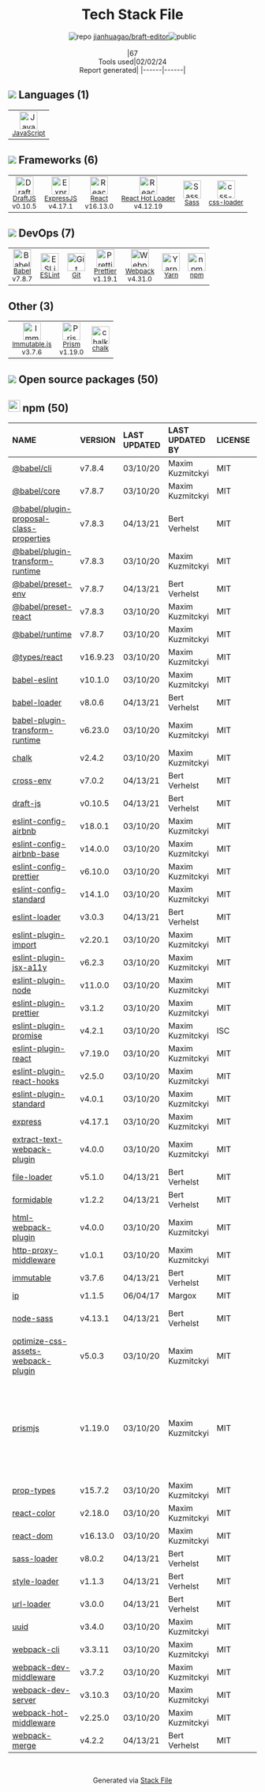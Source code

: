 <!--
&lt;--- Readme.md Snippet without images Start ---&gt;
## Tech Stack
jianhuagao/braft-editor is built on the following main stack:

- [React](https://reactjs.org/) – Javascript UI Libraries
- [ExpressJS](http://expressjs.com/) – Microframeworks (Backend)
- [Sass](http://sass-lang.com/) – CSS Pre-processors / Extensions
- [JavaScript](https://developer.mozilla.org/en-US/docs/Web/JavaScript) – Languages
- [Webpack](http://webpack.js.org) – JS Build Tools / JS Task Runners
- [React Hot Loader](http://gaearon.github.io/react-hot-loader/) – JavaScript Framework Components
- [Babel](http://babeljs.io/) – JavaScript Compilers
- [Immutable.js](http://facebook.github.io/immutable-js/) – Javascript Utilities & Libraries
- [ESLint](http://eslint.org/) – Code Review
- [DraftJS](https://draftjs.org) – Frameworks (Full Stack)
- [Yarn](https://yarnpkg.com/) – Front End Package Manager
- [Prettier](https://prettier.io/) – Code Review
- [css-loader](https://github.com/webpack-contrib/css-loader) – CSS Pre-processors / Extensions
- [Prism](https://prismjs.com/) – Javascript Utilities & Libraries

Full tech stack [here](/techstack.md)

&lt;--- Readme.md Snippet without images End ---&gt;

&lt;--- Readme.md Snippet with images Start ---&gt;
## Tech Stack
jianhuagao/braft-editor is built on the following main stack:

- <img width='25' height='25' src='https://img.stackshare.io/service/1020/OYIaJ1KK.png' alt='React'/> [React](https://reactjs.org/) – Javascript UI Libraries
- <img width='25' height='25' src='https://img.stackshare.io/service/1163/hashtag.png' alt='ExpressJS'/> [ExpressJS](http://expressjs.com/) – Microframeworks (Backend)
- <img width='25' height='25' src='https://img.stackshare.io/service/1171/jCR2zNJV.png' alt='Sass'/> [Sass](http://sass-lang.com/) – CSS Pre-processors / Extensions
- <img width='25' height='25' src='https://img.stackshare.io/service/1209/javascript.jpeg' alt='JavaScript'/> [JavaScript](https://developer.mozilla.org/en-US/docs/Web/JavaScript) – Languages
- <img width='25' height='25' src='https://img.stackshare.io/service/1682/IMG_4636.PNG' alt='Webpack'/> [Webpack](http://webpack.js.org) – JS Build Tools / JS Task Runners
- <img width='25' height='25' src='https://img.stackshare.io/no-img-open-source.png' alt='React Hot Loader'/> [React Hot Loader](http://gaearon.github.io/react-hot-loader/) – JavaScript Framework Components
- <img width='25' height='25' src='https://img.stackshare.io/service/2739/-1wfGjNw.png' alt='Babel'/> [Babel](http://babeljs.io/) – JavaScript Compilers
- <img width='25' height='25' src='https://img.stackshare.io/no-img-open-source.png' alt='Immutable.js'/> [Immutable.js](http://facebook.github.io/immutable-js/) – Javascript Utilities & Libraries
- <img width='25' height='25' src='https://img.stackshare.io/service/3337/Q4L7Jncy.jpg' alt='ESLint'/> [ESLint](http://eslint.org/) – Code Review
- <img width='25' height='25' src='https://img.stackshare.io/service/5388/9xvwNLlR_400x400.jpg' alt='DraftJS'/> [DraftJS](https://draftjs.org) – Frameworks (Full Stack)
- <img width='25' height='25' src='https://img.stackshare.io/service/5848/44mC-kJ3.jpg' alt='Yarn'/> [Yarn](https://yarnpkg.com/) – Front End Package Manager
- <img width='25' height='25' src='https://img.stackshare.io/service/7035/default_66f265943abed56bcdbfca1c866a4261b1fbb063.jpg' alt='Prettier'/> [Prettier](https://prettier.io/) – Code Review
- <img width='25' height='25' src='https://img.stackshare.io/service/8074/default_d2b16fd6997fb2e164de645a34f9b8d5a880d999.png' alt='css-loader'/> [css-loader](https://github.com/webpack-contrib/css-loader) – CSS Pre-processors / Extensions
- <img width='25' height='25' src='https://img.stackshare.io/service/10010/Screen_Shot_2012-07-31_at_21.57.03__400x400.png' alt='Prism'/> [Prism](https://prismjs.com/) – Javascript Utilities & Libraries

Full tech stack [here](/techstack.md)

&lt;--- Readme.md Snippet with images End ---&gt;
-->
<div align="center">

# Tech Stack File
![](https://img.stackshare.io/repo.svg "repo") [jianhuagao/braft-editor](https://github.com/jianhuagao/braft-editor)![](https://img.stackshare.io/public_badge.svg "public")
<br/><br/>
|67<br/>Tools used|02/02/24 <br/>Report generated|
|------|------|
</div>

## <img src='https://img.stackshare.io/languages.svg'/> Languages (1)
<table><tr>
  <td align='center'>
  <img width='36' height='36' src='https://img.stackshare.io/service/1209/javascript.jpeg' alt='JavaScript'>
  <br>
  <sub><a href="https://developer.mozilla.org/en-US/docs/Web/JavaScript">JavaScript</a></sub>
  <br>
  <sub></sub>
</td>

</tr>
</table>

## <img src='https://img.stackshare.io/frameworks.svg'/> Frameworks (6)
<table><tr>
  <td align='center'>
  <img width='36' height='36' src='https://img.stackshare.io/service/5388/9xvwNLlR_400x400.jpg' alt='DraftJS'>
  <br>
  <sub><a href="https://draftjs.org">DraftJS</a></sub>
  <br>
  <sub>v0.10.5</sub>
</td>

<td align='center'>
  <img width='36' height='36' src='https://img.stackshare.io/service/1163/hashtag.png' alt='ExpressJS'>
  <br>
  <sub><a href="http://expressjs.com/">ExpressJS</a></sub>
  <br>
  <sub>v4.17.1</sub>
</td>

<td align='center'>
  <img width='36' height='36' src='https://img.stackshare.io/service/1020/OYIaJ1KK.png' alt='React'>
  <br>
  <sub><a href="https://reactjs.org/">React</a></sub>
  <br>
  <sub>v16.13.0</sub>
</td>

<td align='center'>
  <img width='36' height='36' src='https://img.stackshare.io/no-img-open-source.png' alt='React Hot Loader'>
  <br>
  <sub><a href="http://gaearon.github.io/react-hot-loader/">React Hot Loader</a></sub>
  <br>
  <sub>v4.12.19</sub>
</td>

<td align='center'>
  <img width='36' height='36' src='https://img.stackshare.io/service/1171/jCR2zNJV.png' alt='Sass'>
  <br>
  <sub><a href="http://sass-lang.com/">Sass</a></sub>
  <br>
  <sub></sub>
</td>

<td align='center'>
  <img width='36' height='36' src='https://img.stackshare.io/service/8074/default_d2b16fd6997fb2e164de645a34f9b8d5a880d999.png' alt='css-loader'>
  <br>
  <sub><a href="https://github.com/webpack-contrib/css-loader">css-loader</a></sub>
  <br>
  <sub></sub>
</td>

</tr>
</table>

## <img src='https://img.stackshare.io/devops.svg'/> DevOps (7)
<table><tr>
  <td align='center'>
  <img width='36' height='36' src='https://img.stackshare.io/service/2739/-1wfGjNw.png' alt='Babel'>
  <br>
  <sub><a href="http://babeljs.io/">Babel</a></sub>
  <br>
  <sub>v7.8.7</sub>
</td>

<td align='center'>
  <img width='36' height='36' src='https://img.stackshare.io/service/3337/Q4L7Jncy.jpg' alt='ESLint'>
  <br>
  <sub><a href="http://eslint.org/">ESLint</a></sub>
  <br>
  <sub></sub>
</td>

<td align='center'>
  <img width='36' height='36' src='https://img.stackshare.io/service/1046/git.png' alt='Git'>
  <br>
  <sub><a href="http://git-scm.com/">Git</a></sub>
  <br>
  <sub></sub>
</td>

<td align='center'>
  <img width='36' height='36' src='https://img.stackshare.io/service/7035/default_66f265943abed56bcdbfca1c866a4261b1fbb063.jpg' alt='Prettier'>
  <br>
  <sub><a href="https://prettier.io/">Prettier</a></sub>
  <br>
  <sub>v1.19.1</sub>
</td>

<td align='center'>
  <img width='36' height='36' src='https://img.stackshare.io/service/1682/IMG_4636.PNG' alt='Webpack'>
  <br>
  <sub><a href="http://webpack.js.org">Webpack</a></sub>
  <br>
  <sub>v4.31.0</sub>
</td>

<td align='center'>
  <img width='36' height='36' src='https://img.stackshare.io/service/5848/44mC-kJ3.jpg' alt='Yarn'>
  <br>
  <sub><a href="https://yarnpkg.com/">Yarn</a></sub>
  <br>
  <sub></sub>
</td>

<td align='center'>
  <img width='36' height='36' src='https://img.stackshare.io/service/1120/lejvzrnlpb308aftn31u.png' alt='npm'>
  <br>
  <sub><a href="https://www.npmjs.com/">npm</a></sub>
  <br>
  <sub></sub>
</td>

</tr>
</table>

## Other (3)
<table><tr>
  <td align='center'>
  <img width='36' height='36' src='https://img.stackshare.io/no-img-open-source.png' alt='Immutable.js'>
  <br>
  <sub><a href="http://facebook.github.io/immutable-js/">Immutable.js</a></sub>
  <br>
  <sub>v3.7.6</sub>
</td>

<td align='center'>
  <img width='36' height='36' src='https://img.stackshare.io/service/10010/Screen_Shot_2012-07-31_at_21.57.03__400x400.png' alt='Prism'>
  <br>
  <sub><a href="https://prismjs.com/">Prism</a></sub>
  <br>
  <sub>v1.19.0</sub>
</td>

<td align='center'>
  <img width='36' height='36' src='https://img.stackshare.io/service/8072/13122722.png' alt='chalk'>
  <br>
  <sub><a href="https://github.com/chalk/chalk">chalk</a></sub>
  <br>
  <sub></sub>
</td>

</tr>
</table>


## <img src='https://img.stackshare.io/group.svg' /> Open source packages (50)</h2>

## <img width='24' height='24' src='https://img.stackshare.io/service/1120/lejvzrnlpb308aftn31u.png'/> npm (50)

|NAME|VERSION|LAST UPDATED|LAST UPDATED BY|LICENSE|VULNERABILITIES|
|:------|:------|:------|:------|:------|:------|
|[@babel/cli](https://www.npmjs.com/@babel/cli)|v7.8.4|03/10/20|Maxim Kuzmitckyi |MIT|N/A|
|[@babel/core](https://www.npmjs.com/@babel/core)|v7.8.7|03/10/20|Maxim Kuzmitckyi |MIT|N/A|
|[@babel/plugin-proposal-class-properties](https://www.npmjs.com/@babel/plugin-proposal-class-properties)|v7.8.3|04/13/21|Bert Verhelst |MIT|N/A|
|[@babel/plugin-transform-runtime](https://www.npmjs.com/@babel/plugin-transform-runtime)|v7.8.3|03/10/20|Maxim Kuzmitckyi |MIT|N/A|
|[@babel/preset-env](https://www.npmjs.com/@babel/preset-env)|v7.8.7|04/13/21|Bert Verhelst |MIT|N/A|
|[@babel/preset-react](https://www.npmjs.com/@babel/preset-react)|v7.8.3|03/10/20|Maxim Kuzmitckyi |MIT|N/A|
|[@babel/runtime](https://www.npmjs.com/@babel/runtime)|v7.8.7|03/10/20|Maxim Kuzmitckyi |MIT|N/A|
|[@types/react](https://www.npmjs.com/@types/react)|v16.9.23|03/10/20|Maxim Kuzmitckyi |MIT|N/A|
|[babel-eslint](https://www.npmjs.com/babel-eslint)|v10.1.0|03/10/20|Maxim Kuzmitckyi |MIT|N/A|
|[babel-loader](https://www.npmjs.com/babel-loader)|v8.0.6|04/13/21|Bert Verhelst |MIT|N/A|
|[babel-plugin-transform-runtime](https://www.npmjs.com/babel-plugin-transform-runtime)|v6.23.0|03/10/20|Maxim Kuzmitckyi |MIT|N/A|
|[chalk](https://www.npmjs.com/chalk)|v2.4.2|03/10/20|Maxim Kuzmitckyi |MIT|N/A|
|[cross-env](https://www.npmjs.com/cross-env)|v7.0.2|04/13/21|Bert Verhelst |MIT|N/A|
|[draft-js](https://www.npmjs.com/draft-js)|v0.10.5|04/13/21|Bert Verhelst |MIT|N/A|
|[eslint-config-airbnb](https://www.npmjs.com/eslint-config-airbnb)|v18.0.1|03/10/20|Maxim Kuzmitckyi |MIT|N/A|
|[eslint-config-airbnb-base](https://www.npmjs.com/eslint-config-airbnb-base)|v14.0.0|03/10/20|Maxim Kuzmitckyi |MIT|N/A|
|[eslint-config-prettier](https://www.npmjs.com/eslint-config-prettier)|v6.10.0|03/10/20|Maxim Kuzmitckyi |MIT|N/A|
|[eslint-config-standard](https://www.npmjs.com/eslint-config-standard)|v14.1.0|03/10/20|Maxim Kuzmitckyi |MIT|N/A|
|[eslint-loader](https://www.npmjs.com/eslint-loader)|v3.0.3|04/13/21|Bert Verhelst |MIT|N/A|
|[eslint-plugin-import](https://www.npmjs.com/eslint-plugin-import)|v2.20.1|03/10/20|Maxim Kuzmitckyi |MIT|N/A|
|[eslint-plugin-jsx-a11y](https://www.npmjs.com/eslint-plugin-jsx-a11y)|v6.2.3|03/10/20|Maxim Kuzmitckyi |MIT|N/A|
|[eslint-plugin-node](https://www.npmjs.com/eslint-plugin-node)|v11.0.0|03/10/20|Maxim Kuzmitckyi |MIT|N/A|
|[eslint-plugin-prettier](https://www.npmjs.com/eslint-plugin-prettier)|v3.1.2|03/10/20|Maxim Kuzmitckyi |MIT|N/A|
|[eslint-plugin-promise](https://www.npmjs.com/eslint-plugin-promise)|v4.2.1|03/10/20|Maxim Kuzmitckyi |ISC|N/A|
|[eslint-plugin-react](https://www.npmjs.com/eslint-plugin-react)|v7.19.0|03/10/20|Maxim Kuzmitckyi |MIT|N/A|
|[eslint-plugin-react-hooks](https://www.npmjs.com/eslint-plugin-react-hooks)|v2.5.0|03/10/20|Maxim Kuzmitckyi |MIT|N/A|
|[eslint-plugin-standard](https://www.npmjs.com/eslint-plugin-standard)|v4.0.1|03/10/20|Maxim Kuzmitckyi |MIT|N/A|
|[express](https://www.npmjs.com/express)|v4.17.1|03/10/20|Maxim Kuzmitckyi |MIT|[CVE-2022-24999](https://github.com/advisories/GHSA-hrpp-h998-j3pp) (High)|
|[extract-text-webpack-plugin](https://www.npmjs.com/extract-text-webpack-plugin)|v4.0.0|03/10/20|Maxim Kuzmitckyi |MIT|N/A|
|[file-loader](https://www.npmjs.com/file-loader)|v5.1.0|04/13/21|Bert Verhelst |MIT|N/A|
|[formidable](https://www.npmjs.com/formidable)|v1.2.2|04/13/21|Bert Verhelst |MIT|N/A|
|[html-webpack-plugin](https://www.npmjs.com/html-webpack-plugin)|v4.0.0|03/10/20|Maxim Kuzmitckyi |MIT|N/A|
|[http-proxy-middleware](https://www.npmjs.com/http-proxy-middleware)|v1.0.1|03/10/20|Maxim Kuzmitckyi |MIT|N/A|
|[immutable](https://www.npmjs.com/immutable)|v3.7.6|04/13/21|Bert Verhelst |MIT|N/A|
|[ip](https://www.npmjs.com/ip)|v1.1.5|06/04/17|Margox |MIT|N/A|
|[node-sass](https://www.npmjs.com/node-sass)|v4.13.1|04/13/21|Bert Verhelst |MIT|[CVE-2020-24025](https://github.com/advisories/GHSA-r8f7-9pfq-mjmv) (Moderate)|
|[optimize-css-assets-webpack-plugin](https://www.npmjs.com/optimize-css-assets-webpack-plugin)|v5.0.3|03/10/20|Maxim Kuzmitckyi |MIT|N/A|
|[prismjs](https://www.npmjs.com/prismjs)|v1.19.0|03/10/20|Maxim Kuzmitckyi |MIT|[CVE-2022-23647](https://github.com/advisories/GHSA-3949-f494-cm99) (High)<br/>[CVE-2020-15138](https://github.com/advisories/GHSA-wvhm-4hhf-97x9) (High)<br/>[CVE-2021-23341](https://github.com/advisories/GHSA-h4hr-7fg3-h35w) (High)<br/>[CVE-2021-32723](https://github.com/advisories/GHSA-gj77-59wh-66hg) (High)<br/>[CVE-2021-3801](https://github.com/advisories/GHSA-hqhp-5p83-hx96) (Moderate)|
|[prop-types](https://www.npmjs.com/prop-types)|v15.7.2|03/10/20|Maxim Kuzmitckyi |MIT|N/A|
|[react-color](https://www.npmjs.com/react-color)|v2.18.0|03/10/20|Maxim Kuzmitckyi |MIT|N/A|
|[react-dom](https://www.npmjs.com/react-dom)|v16.13.0|03/10/20|Maxim Kuzmitckyi |MIT|N/A|
|[sass-loader](https://www.npmjs.com/sass-loader)|v8.0.2|04/13/21|Bert Verhelst |MIT|N/A|
|[style-loader](https://www.npmjs.com/style-loader)|v1.1.3|04/13/21|Bert Verhelst |MIT|N/A|
|[url-loader](https://www.npmjs.com/url-loader)|v3.0.0|04/13/21|Bert Verhelst |MIT|N/A|
|[uuid](https://www.npmjs.com/uuid)|v3.4.0|03/10/20|Maxim Kuzmitckyi |MIT|N/A|
|[webpack-cli](https://www.npmjs.com/webpack-cli)|v3.3.11|03/10/20|Maxim Kuzmitckyi |MIT|N/A|
|[webpack-dev-middleware](https://www.npmjs.com/webpack-dev-middleware)|v3.7.2|03/10/20|Maxim Kuzmitckyi |MIT|N/A|
|[webpack-dev-server](https://www.npmjs.com/webpack-dev-server)|v3.10.3|03/10/20|Maxim Kuzmitckyi |MIT|N/A|
|[webpack-hot-middleware](https://www.npmjs.com/webpack-hot-middleware)|v2.25.0|03/10/20|Maxim Kuzmitckyi |MIT|N/A|
|[webpack-merge](https://www.npmjs.com/webpack-merge)|v4.2.2|04/13/21|Bert Verhelst |MIT|N/A|

<br/>
<div align='center'>

Generated via [Stack File](https://github.com/marketplace/stack-file)
